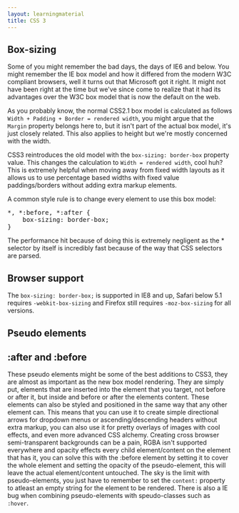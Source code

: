 ```yaml
---
layout: learningmaterial
title: CSS 3
---
```


<section id="box-sizing">
<h1 class="section-title">Box-sizing</h1>
<p>Some of you might remember the bad days, the days of IE6 and below. You might remember the IE box model and how it differed from the modern W3C compliant browsers, well it turns out that Microsoft got it right. It might not have been right at the time but we've since come to realize that it had its advantages over the W3C box model that is now the default on the web.</p>
<p>As you probably know, the normal CSS2.1 box model is calculated as follows <code>Width + Padding + Border = rendered width</code>, you might argue that the <code>Margin</code> property belongs here to, but it isn't part of the actual box model, it's just closely related. This also applies to height but we're mostly concerned with the width.</p>
<p>CSS3 reintroduces the old model with the <code>box-sizing: border-box</code> property value. This changes the calculation to <code>Width = rendered width</code>, cool huh? This is extremely helpful when moving away from fixed width layouts as it allows us to use percentage based widths with fixed value paddings/borders without adding extra markup elements.</p>
<p>A common style rule is to change every element to use this box model:</p>
<pre>
*, *:before, *:after {
	box-sizing: border-box;
}
</pre>
<p>The performance hit because of doing this is extremely negligent as the * selector by itself is incredibly fast because of the way that CSS selectors are parsed.</p>
<h2 class="section-subtitle">Browser support</h2>
<p>The <code>box-sizing: border-box;</code> is supported in IE8 and up, Safari below 5.1 requires <code>-webkit-box-sizing</code> and Firefox still requires <code>-moz-box-sizing</code> for all versions.</p>
</section>

<section id="pseudo-elements">
<h1 class="section-title">Pseudo elements</h1>
<h2 class="section-subtitle">:after and :before</h2>
<p>These pseudo elements might be some of the best additions to CSS3, they are almost as important as the new box model rendering. They are simply put, elements that are inserted into the element that you target, not before or after it, but inside and before or after the elements content. These elements can also be styled and positioned in the same way that any other element can. This means that you can use it to create simple directional arrows for dropdown menus or ascending/descending headers without extra markup, you can also use it for pretty overlays of images with cool effects, and even more advanced CSS alchemy. Creating cross browser semi-transparent backgrounds can be a pain, RGBA isn't supported everywhere and opacity effects every child element/content on the element that has it, you can solve this with the :before element by setting it to cover the whole element and setting the opacity of the pseudo-element, this will leave the actual element/content untouched. The sky is the limit with pseudo-elements, you just have to remember to set the <code>content:</code> property to atleast an empty string for the element to be rendered. There is also a IE bug when combining pseudo-elements with speudo-classes such as <code>:hover</code>.</p>
</section>